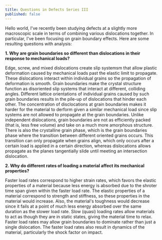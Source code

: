 ```yaml
---
title: Questions in Defects Series III
published: false
---
```


Hello world, I've recently been studying defects at a slightly more macroscopic scale in terms of combining various dislocations together. In particular, I've been focusing on grain boundary effects. Here are some resulting questions with analysis:

**1. Why are grain boundaries so different than dislocations in their response to mechanical loads?**

Edge, screw, and mixed dislocations create slip systemsm that allow plastic deformation caused by mechanical loads past the elastic limit to propagate. These dislocations interact within individual grains so the propagation of deformation is smooth. Grain boundaries make the crystal structure function as disoriented slip systems that interact at different, colliding angles. Different lattice orientations of individual grains caused by such grain boundaries results in the pile-up of dislocations that hinder each other. The concentration of disclocations at grain boundaries makes it harder for the material to derform given a similar mechanical load since slip systems are not allowed to propagate at the grain boundaries. Unlike independent dislocations, grain boundaries are not as efficiently packed (that is, less free volume) and take on a much more amorphous structure. There is also the crystalline grain phase, which is the grain boundaries phase where the transition between different oriented grains occurs. This transition can only propagate when grains align, which only occurs after a certain load is applied in a certain direction, whereas dislocations allows propagate as the planes tangentially slide until meeting an intersection dislocation.

**2. Why do different rates of loading a material affect its mechanical properties?**

Faster load rates correspond to higher strain rates, which favors the elastic properties of a material because less energy is absorbed due to the shroter time span given within the faster load rate. The elastic properties of a material correspond to strength and stiffness, so these properties in the material would increase. Also, the material's toughness would decrease since it fails at a point of much less energy absorbed over the same duration as the slower load rate.  Slow (quasi) loading rates allow materials to act as though they are in static states, giving the material time to relax. Faster load rates may allow grain boundaries to dominate rather than just a single dislocation. The faster load rates also result in dynamics of the material, particularly the shock factor on impact.
